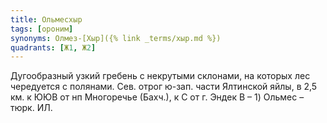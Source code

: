 ```yaml
---
title: Ольмесхыр
tags: [ороним]
synonyms: Олмез-[Хыр]({% link _terms/хыр.md %})
quadrants: [Ж1, Ж2]
---
```


Дугообразный узкий гребень с некрутыми склонами, на которых лес чередуется с
полянами. Сев. отрог ю-зап. части Ялтинской яйлы, в 2,5 км. к ЮЮВ от нп
Многоречье (Бахч.), к С от г. Эндек B – 1) Ольмес – тюрк. ИЛ.
